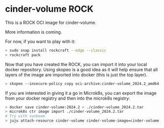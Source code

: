 # cinder-volume ROCK

This is a ROCK OCI image for cinder-volume.

More information is coming.

For now, if you want to play with it:

```bash
> sudo snap install rockcraft --edge --classic
> rockcraft pack
```

Now that you have created the ROCK, you can import it into
your local docker repository. Using skopeo is a good idea as
it will help ensure that all layers of the image are imported
into docker (this is just the top layer).

```bash
> skopeo --insecure-policy copy oci-archive:cinder-volume_2024.2_amd64.rock docker-daemon:cinder-volume:2024.2
```

If you are interested in giving it a go in Microk8s, you can
export the image from your docker registry and then into the
microk8s registry:

```bash
> docker save cinder-volume:2024.2 > ./cinder-volume_2024.2.tar
> microk8s ctr image import ./cinder-volume_2024.2.tar
# Try with sunbeam
> juju attach-resource cinder-volume cinder-volume-image=cinder-volume:2024.2
```
